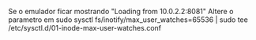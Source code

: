 Se o emulador ficar mostrando "Loading from 10.0.2.2:8081"
Altere o parametro em 
sudo sysctl fs/inotify/max_user_watches=65536 | sudo tee /etc/sysctl.d/01-inode-max-user-watches.conf
